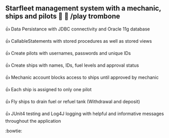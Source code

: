 ## Starfleet management system with a mechanic, ships and pilots :rocket: :wrench: /play trombone

:thumbsup: Data Persistance with JDBC connectivity and Oracle 11g database

:thumbsup: CallableStatements with stored procedures as well as stored views

:thumbsup: Create pilots with usernames, passwords and unique IDs

:thumbsup: Create ships with names, IDs, fuel levels and approval status

:thumbsup: Mechanic account blocks access to ships until approved by mechanic

:thumbsup: Each ship is assigned to only one pilot

:thumbsup: Fly ships to drain fuel or refuel tank (Withdrawal and deposit)

:thumbsup: JUnit4 testing and Log4J logging with helpful and informative messages throughout the application

:bowtie:
